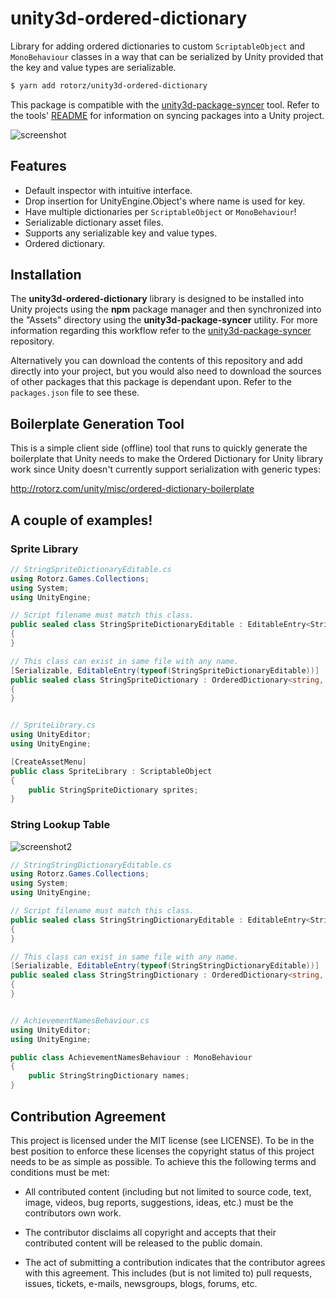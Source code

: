 # unity3d-ordered-dictionary

Library for adding ordered dictionaries to custom `ScriptableObject` and `MonoBehaviour`
classes in a way that can be serialized by Unity provided that the key and value types
are serializable.


```sh
$ yarn add rotorz/unity3d-ordered-dictionary
```

This package is compatible with the [unity3d-package-syncer][tool] tool. Refer to the
tools' [README][tool] for information on syncing packages into a Unity project.

[tool]: https://github.com/rotorz/unity3d-package-syncer

![screenshot](screenshot.png)


## Features

- Default inspector with intuitive interface.
- Drop insertion for UnityEngine.Object's where name is used for key.
- Have multiple dictionaries per `ScriptableObject` or `MonoBehaviour`!
- Serializable dictionary asset files.
- Supports any serializable key and value types.
- Ordered dictionary.


## Installation

The **unity3d-ordered-dictionary** library is designed to be installed into Unity projects
using the **npm** package manager and then synchronized into the "Assets" directory using
the **unity3d-package-syncer** utility. For more information regarding this workflow refer
to the [unity3d-package-syncer](https://github.com/rotorz/unity3d-package-syncer)
repository.

Alternatively you can download the contents of this repository and add directly into your
project, but you would also need to download the sources of other packages that this
package is dependant upon. Refer to the `packages.json` file to see these.


## Boilerplate Generation Tool

This is a simple client side (offline) tool that runs to quickly generate the boilerplate
that Unity needs to make the Ordered Dictionary for Unity library work since Unity doesn't
currently support serialization with generic types:

http://rotorz.com/unity/misc/ordered-dictionary-boilerplate


## A couple of examples!

### Sprite Library

```csharp
// StringSpriteDictionaryEditable.cs
using Rotorz.Games.Collections;
using System;
using UnityEngine;

// Script filename must match this class.
public sealed class StringSpriteDictionaryEditable : EditableEntry<StringSpriteDictionary>
{
}

// This class can exist in same file with any name.
[Serializable, EditableEntry(typeof(StringSpriteDictionaryEditable))]
public sealed class StringSpriteDictionary : OrderedDictionary<string, Sprite>
{
}


// SpriteLibrary.cs
using UnityEditor;
using UnityEngine;

[CreateAssetMenu]
public class SpriteLibrary : ScriptableObject
{
	public StringSpriteDictionary sprites;
}
```


### String Lookup Table

![screenshot2](screenshot2.png)

```csharp
// StringStringDictionaryEditable.cs
using Rotorz.Games.Collections;
using System;
using UnityEngine;

// Script filename must match this class.
public sealed class StringStringDictionaryEditable : EditableEntry<StringStringDictionary>
{
}

// This class can exist in same file with any name.
[Serializable, EditableEntry(typeof(StringStringDictionaryEditable))]
public sealed class StringStringDictionary : OrderedDictionary<string, string>
{
}


// AchievementNamesBehaviour.cs
using UnityEditor;
using UnityEngine;

public class AchievementNamesBehaviour : MonoBehaviour
{
	public StringStringDictionary names;
}
```


## Contribution Agreement

This project is licensed under the MIT license (see LICENSE). To be in the best
position to enforce these licenses the copyright status of this project needs to
be as simple as possible. To achieve this the following terms and conditions
must be met:

- All contributed content (including but not limited to source code, text,
  image, videos, bug reports, suggestions, ideas, etc.) must be the
  contributors own work.

- The contributor disclaims all copyright and accepts that their contributed
  content will be released to the public domain.

- The act of submitting a contribution indicates that the contributor agrees
  with this agreement. This includes (but is not limited to) pull requests, issues,
  tickets, e-mails, newsgroups, blogs, forums, etc.
